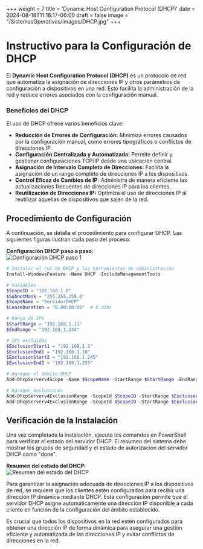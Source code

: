 +++
weight = 7
title = 'Dynamic Host Configuration Protocol (DHCP)'
date = 2024-08-18T11:18:17-06:00
draft = false
image = "/SistemasOperativos/images/DHCP.jpg"
+++
# Instructivo para la Configuración de DHCP

El **Dynamic Host Configuration Protocol (DHCP)** es un protocolo de red que automatiza la asignación de direcciones IP y otros parámetros de configuración a dispositivos en una red. Esto facilita la administración de la red y reduce errores asociados con la configuración manual.

### Beneficios del DHCP

El uso de DHCP ofrece varios beneficios clave:

- **Reducción de Errores de Configuración:** Minimiza errores causados por la configuración manual, como errores tipográficos o conflictos de direcciones IP.
- **Configuración Centralizada y Automatizada:** Permite definir y gestionar configuraciones TCP/IP desde una ubicación central.
- **Asignación de Intervalo Completo de Direcciones:** Facilita la asignación de un rango completo de direcciones IP a los dispositivos.
- **Control Eficaz de Cambios de IP:** Administra de manera eficiente las actualizaciones frecuentes de direcciones IP para los clientes.
- **Reutilización de Direcciones IP:** Optimiza el uso de direcciones IP al reutilizar aquellas de dispositivos que salen de la red.

## Procedimiento de Configuración

A continuación, se detalla el procedimiento para configurar DHCP. Las siguientes figuras ilustran cada paso del proceso:

   **Configuración DHCP paso a paso:**  
   ![Configuración DHCP paso 1](/SistemasOperativos/images/DHCP.png)

```powershell
# Instalar el rol de DHCP y las herramientas de administración
Install-WindowsFeature -Name DHCP -IncludeManagementTools 

# Variables
$ScopeID = "192.168.1.0"
$SubnetMask = "255.255.255.0"
$ScopeName = "ServidorDHCP"
$LeaseDuration = "8.00:00:00"  # 8 días

# Rango de IPs
$StartRange = "192.168.1.11"
$EndRange = "192.168.1.244"

# IPs excluidas
$ExclusionStart1 = "192.168.1.1"
$ExclusionEnd1 = "192.168.1.10"
$ExclusionStart2 = "192.168.1.245"
$ExclusionEnd2 = "192.168.1.255"

# Agregar el ámbito DHCP
Add-DhcpServerv4Scope -Name $ScopeName -StartRange $StartRange -EndRange $EndRange -SubnetMask $SubnetMask -LeaseDuration $LeaseDuration

# Agregar exclusiones
Add-DhcpServerv4ExclusionRange -ScopeId $ScopeID -StartRange $ExclusionStart1 -EndRange $ExclusionEnd1
Add-DhcpServerv4ExclusionRange -ScopeId $ScopeID -StartRange $ExclusionStart2 -EndRange $ExclusionEnd2
```

## Verificación de la Instalación

Una vez completada la instalación, ejecuta los comandos en PowerShell para verificar el estado del servidor DHCP. El resumen del sistema debe mostrar los grupos de seguridad y el estado de autorización del servidor DHCP como "done".

**Resumen del estado del DHCP:**  
![Resumen del estado del DHCP](/SistemasOperativos/images/DHCPfinal.png)


Para garantizar la asignación adecuada de direcciones IP a los dispositivos de red, se requiere que los clientes estén configurados para recibir una dirección IP dinámica mediante DHCP. Esta configuración permite que el servidor DHCP asigne automáticamente una dirección IP disponible a cada cliente en función de la configuración del ámbito establecido.

Es crucial que todos los dispositivos en la red estén configurados para obtener una dirección IP de forma dinámica para asegurar una gestión eficiente y automatizada de las direcciones IP y evitar conflictos de direcciones en la red.

